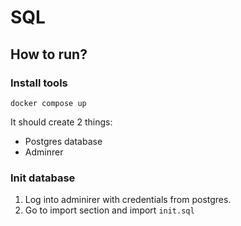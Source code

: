 # SQL

## How to run?

### Install tools

```shell
docker compose up
```

It should create 2 things:

- Postgres database
- Adminrer

### Init database

1. Log into adminirer with credentials from postgres.
2. Go to import section and import `init.sql`
